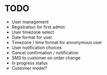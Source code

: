 # TODO

* User management
* Registration for first admin
* User timezone select
* Date format for user
* Timezone / time format for annonymous user
* User notification choices
* Cancel confirmation / notification
* SMS to customer on order change
* In progress status
* Customer model?
